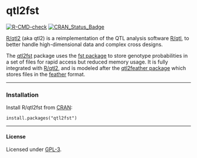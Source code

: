 # qtl2fst

[![R-CMD-check](https://github.com/rqtl/qtl2fst/workflows/R-CMD-check/badge.svg)](https://github.com/rqtl/qtl2fst/actions)
[![CRAN_Status_Badge](https://www.r-pkg.org/badges/version/qtl2fst)](https://cran.r-project.org/package=qtl2fst)

[R/qtl2](https://kbroman.org/qtl2) (aka qtl2) is a reimplementation of
the QTL analysis software [R/qtl](https://rqtl.org), to better handle
high-dimensional data and complex cross designs.

The [qtl2fst](https://github.com/rqtl/qtl2fst) package uses
the [fst package](https://www.fstpackage.org/) to store genotype probabilities in
a set of files for rapid access but reduced memory usage. It is fully
integrated with [R/qtl2](https://kbroman.org/qtl2), and is modeled after the
[qtl2feather package](https://github.com/byandell/qtl2feather) which stores
files in the [feather](https://github.com/wesm/feather) format.

---

### Installation

Install R/qtl2fst from [CRAN](https://cran.r-project.org):

    install.packages("qtl2fst")

---

#### License

Licensed under [GPL-3](https://www.r-project.org/Licenses/GPL-3).

